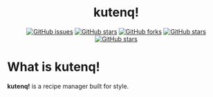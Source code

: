 <h1 align="center">
  <br>
    <!-- <img src="https://raw.githubusercontent.com/gabrielchantayan/kutenq/main/client/src/assets/image/typeface/kutenq-lat100.png"> -->
  <br>
  kutenq!
  <br>
</h1>

<p align="center">
    <a href="https://github.com/gabrielchantayan/kutenq/issues"><img alt="GitHub issues" src="https://img.shields.io/github/issues/gabrielchantayan/kutenq"></a>
    <a href="https://github.com/gabrielchantayan/kutenq/stargazers"><img alt="GitHub stars" src="https://img.shields.io/github/stars/gabrielchantayan/kutenq"></a>
    <a href="https://github.com/gabrielchantayan/kutenq/network"><img alt="GitHub forks" src="https://img.shields.io/github/forks/gabrielchantayan/kutenq"></a>
    <a href="https://github.com/gabrielchantayan/kutenq/releases/"><img alt="GitHub stars" src="https://badgen.net/github/release/gabrielchantayan/kutenq"></a>
    <a href="https://trello.com/b/2nfM0yfo/kutenq-roadmap/"><img alt="GitHub stars" src="https://shields.io/badge/Trello-View%20Roadmap-informational?logo=trello&style=flat"></a>
</p>

# What is **kutenq!**

**kutenq!** is a recipe manager built for style.